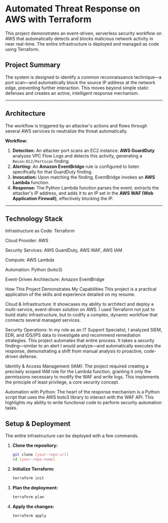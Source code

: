 # Automated Threat Response on AWS with Terraform

This project demonstrates an event-driven, serverless security workflow on AWS that automatically detects and blocks malicious network activity in near real-time. The entire infrastructure is deployed and managed as code using Terraform.

## Project Summary

The system is designed to identify a common reconnaissance technique—a port scan—and automatically block the source IP address at the network edge, preventing further interaction. This moves beyond simple static defenses and creates an active, intelligent response mechanism.

---

## Architecture

The workflow is triggered by an attacker's actions and flows through several AWS services to neutralize the threat automatically.

 **Workflow:**
1.  **Detection:** An attacker port scans an EC2 instance. **AWS GuardDuty** analyzes VPC Flow Logs and detects this activity, generating a `Recon:EC2/Portscan` finding.
2.  **Alerting:** An **Amazon EventBridge** rule is configured to listen specifically for that GuardDuty finding.
3.  **Invocation:** Upon matching the finding, EventBridge invokes an **AWS Lambda** function.
4.  **Response:** The Python Lambda function parses the event, extracts the attacker's IP address, and adds it to an IP set in the **AWS WAF (Web Application Firewall)**, effectively blocking the IP.

---

## Technology Stack
Infrastructure as Code: Terraform

Cloud Provider: AWS

Security Services: AWS GuardDuty, AWS WAF, AWS IAM

Compute: AWS Lambda

Automation: Python (boto3)

Event-Driven Architecture: Amazon EventBridge

How This Project Demonstrates My Capabilities
This project is a practical application of the skills and experience detailed on my resume.

Cloud & Infrastructure: It showcases my ability to architect and deploy a multi-service, event-driven solution on AWS. I used Terraform not just to build static infrastructure, but to codify a complex, dynamic workflow that connects several managed services.

Security Operations: In my role as an IT Support Specialist, I analyzed SIEM, EDR, and IDS/IPS data to investigate and recommend remediation strategies. This project automates that entire process. It takes a security finding—similar to an alert I would analyze—and automatically executes the response, demonstrating a shift from manual analysis to proactive, code-driven defense.

Identity & Access Management (IAM): The project required creating a precisely scoped IAM role for the Lambda function, granting it only the permissions necessary to modify the WAF and write logs. This implements the principle of least privilege, a core security concept.

Automation with Python: The heart of the response mechanism is a Python script that uses the AWS boto3 library to interact with the WAF API. This highlights my ability to write functional code to perform security automation tasks.
## Setup & Deployment

The entire infrastructure can be deployed with a few commands.

1.  **Clone the repository:**
    ```bash
    git clone [your-repo-url]
    cd [your-repo-name]
    ```

2.  **Initialize Terraform:**
    ```bash
    terraform init
    ```

3.  **Plan the deployment:**
    ```bash
    terraform plan
    ```

4.  **Apply the changes:**
    ```bash
    terraform apply
    ```
